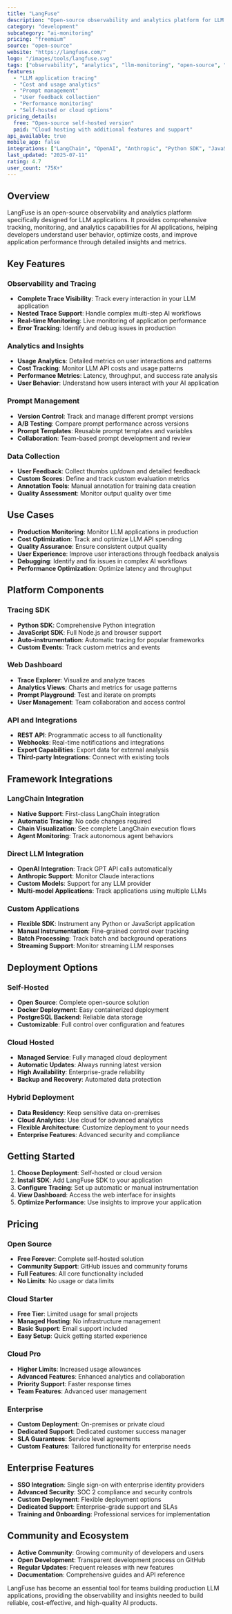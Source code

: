 ```yaml
---
title: "LangFuse"
description: "Open-source observability and analytics platform for LLM applications"
category: "development"
subcategory: "ai-monitoring"
pricing: "freemium"
source: "open-source"
website: "https://langfuse.com/"
logo: "/images/tools/langfuse.svg"
tags: ["observability", "analytics", "llm-monitoring", "open-source", "tracing"]
features:
  - "LLM application tracing"
  - "Cost and usage analytics"
  - "Prompt management"
  - "User feedback collection"
  - "Performance monitoring"
  - "Self-hosted or cloud options"
pricing_details:
  free: "Open-source self-hosted version"
  paid: "Cloud hosting with additional features and support"
api_available: true
mobile_app: false
integrations: ["LangChain", "OpenAI", "Anthropic", "Python SDK", "JavaScript SDK"]
last_updated: "2025-07-11"
rating: 4.7
user_count: "75K+"
---
```


## Overview

LangFuse is an open-source observability and analytics platform specifically designed for LLM applications. It provides comprehensive tracking, monitoring, and analytics capabilities for AI applications, helping developers understand user behavior, optimize costs, and improve application performance through detailed insights and metrics.

## Key Features

### Observability and Tracing
- **Complete Trace Visibility**: Track every interaction in your LLM application
- **Nested Trace Support**: Handle complex multi-step AI workflows
- **Real-time Monitoring**: Live monitoring of application performance
- **Error Tracking**: Identify and debug issues in production

### Analytics and Insights
- **Usage Analytics**: Detailed metrics on user interactions and patterns
- **Cost Tracking**: Monitor LLM API costs and usage patterns
- **Performance Metrics**: Latency, throughput, and success rate analysis
- **User Behavior**: Understand how users interact with your AI application

### Prompt Management
- **Version Control**: Track and manage different prompt versions
- **A/B Testing**: Compare prompt performance across versions
- **Prompt Templates**: Reusable prompt templates and variables
- **Collaboration**: Team-based prompt development and review

### Data Collection
- **User Feedback**: Collect thumbs up/down and detailed feedback
- **Custom Scores**: Define and track custom evaluation metrics
- **Annotation Tools**: Manual annotation for training data creation
- **Quality Assessment**: Monitor output quality over time

## Use Cases

- **Production Monitoring**: Monitor LLM applications in production
- **Cost Optimization**: Track and optimize LLM API spending
- **Quality Assurance**: Ensure consistent output quality
- **User Experience**: Improve user interactions through feedback analysis
- **Debugging**: Identify and fix issues in complex AI workflows
- **Performance Optimization**: Optimize latency and throughput

## Platform Components

### Tracing SDK
- **Python SDK**: Comprehensive Python integration
- **JavaScript SDK**: Full Node.js and browser support
- **Auto-instrumentation**: Automatic tracing for popular frameworks
- **Custom Events**: Track custom metrics and events

### Web Dashboard
- **Trace Explorer**: Visualize and analyze traces
- **Analytics Views**: Charts and metrics for usage patterns
- **Prompt Playground**: Test and iterate on prompts
- **User Management**: Team collaboration and access control

### API and Integrations
- **REST API**: Programmatic access to all functionality
- **Webhooks**: Real-time notifications and integrations
- **Export Capabilities**: Export data for external analysis
- **Third-party Integrations**: Connect with existing tools

## Framework Integrations

### LangChain Integration
- **Native Support**: First-class LangChain integration
- **Automatic Tracing**: No code changes required
- **Chain Visualization**: See complete LangChain execution flows
- **Agent Monitoring**: Track autonomous agent behaviors

### Direct LLM Integration
- **OpenAI Integration**: Track GPT API calls automatically
- **Anthropic Support**: Monitor Claude interactions
- **Custom Models**: Support for any LLM provider
- **Multi-model Applications**: Track applications using multiple LLMs

### Custom Applications
- **Flexible SDK**: Instrument any Python or JavaScript application
- **Manual Instrumentation**: Fine-grained control over tracking
- **Batch Processing**: Track batch and background operations
- **Streaming Support**: Monitor streaming LLM responses

## Deployment Options

### Self-Hosted
- **Open Source**: Complete open-source solution
- **Docker Deployment**: Easy containerized deployment
- **PostgreSQL Backend**: Reliable data storage
- **Customizable**: Full control over configuration and features

### Cloud Hosted
- **Managed Service**: Fully managed cloud deployment
- **Automatic Updates**: Always running latest version
- **High Availability**: Enterprise-grade reliability
- **Backup and Recovery**: Automated data protection

### Hybrid Deployment
- **Data Residency**: Keep sensitive data on-premises
- **Cloud Analytics**: Use cloud for advanced analytics
- **Flexible Architecture**: Customize deployment to your needs
- **Enterprise Features**: Advanced security and compliance

## Getting Started

1. **Choose Deployment**: Self-hosted or cloud version
2. **Install SDK**: Add LangFuse SDK to your application
3. **Configure Tracing**: Set up automatic or manual instrumentation
4. **View Dashboard**: Access the web interface for insights
5. **Optimize Performance**: Use insights to improve your application

## Pricing

### Open Source
- **Free Forever**: Complete self-hosted solution
- **Community Support**: GitHub issues and community forums
- **Full Features**: All core functionality included
- **No Limits**: No usage or data limits

### Cloud Starter
- **Free Tier**: Limited usage for small projects
- **Managed Hosting**: No infrastructure management
- **Basic Support**: Email support included
- **Easy Setup**: Quick getting started experience

### Cloud Pro
- **Higher Limits**: Increased usage allowances
- **Advanced Features**: Enhanced analytics and collaboration
- **Priority Support**: Faster response times
- **Team Features**: Advanced user management

### Enterprise
- **Custom Deployment**: On-premises or private cloud
- **Dedicated Support**: Dedicated customer success manager
- **SLA Guarantees**: Service level agreements
- **Custom Features**: Tailored functionality for enterprise needs

## Enterprise Features

- **SSO Integration**: Single sign-on with enterprise identity providers
- **Advanced Security**: SOC 2 compliance and security controls
- **Custom Deployment**: Flexible deployment options
- **Dedicated Support**: Enterprise-grade support and SLAs
- **Training and Onboarding**: Professional services for implementation

## Community and Ecosystem

- **Active Community**: Growing community of developers and users
- **Open Development**: Transparent development process on GitHub
- **Regular Updates**: Frequent releases with new features
- **Documentation**: Comprehensive guides and API reference

LangFuse has become an essential tool for teams building production LLM applications, providing the observability and insights needed to build reliable, cost-effective, and high-quality AI products.